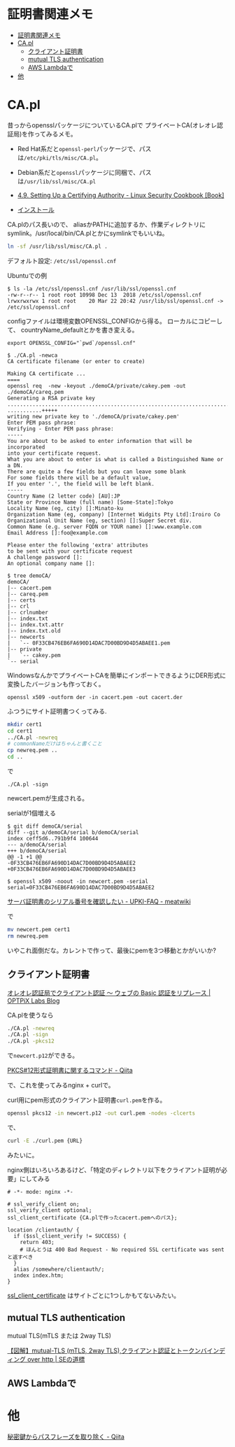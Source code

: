 # 証明書関連メモ

- [証明書関連メモ](#証明書関連メモ)
- [CA.pl](#capl)
  - [クライアント証明書](#クライアント証明書)
  - [mutual TLS authentication](#mutual-tls-authentication)
  - [AWS Lambdaで](#aws-lambdaで)
- [他](#他)

# CA.pl

昔っからopensslパッケージについているCA.plで
プライベートCA(オレオレ認証局)を作ってみるメモ。

- Red Hat系だと`openssl-perl`パッケージで、パスは`/etc/pki/tls/misc/CA.pl`。
- Debian系だと`openssl`パッケージに同梱で、パスは`/usr/lib/ssl/misc/CA.pl`

- [4\.9\. Setting Up a Certifying Authority \- Linux Security Cookbook \[Book\]](https://www.oreilly.com/library/view/linux-security-cookbook/0596003919/ch04s09.html)
- [インストール](http://archive.linux.or.jp/JF/JFdocs/SSL-Certificates-HOWTO/x129.html)

CA.plのパス長いので、
aliasかPATHに追加するか、作業ディレクトリにsymlink。/usr/local/bin/CA.plとかにsymlinkでもいいね。
```sh
ln -sf /usr/lib/ssl/misc/CA.pl .
```

デフォルト設定: `/etc/ssl/openssl.cnf`

Ubuntuでの例
```
$ ls -la /etc/ssl/openssl.cnf /usr/lib/ssl/openssl.cnf
-rw-r--r-- 1 root root 10998 Dec 13  2018 /etc/ssl/openssl.cnf
lrwxrwxrwx 1 root root    20 Mar 22 20:42 /usr/lib/ssl/openssl.cnf -> /etc/ssl/openssl.cnf
```

configファイルは環境変数OPENSSL_CONFIGから得る。
ローカルにコピーして、
countryName_defaultとかを書き変える。

```
export OPENSSL_CONFIG="`pwd`/openssl.cnf"
```

```
$ ./CA.pl -newca
CA certificate filename (or enter to create)

Making CA certificate ...
====
openssl req  -new -keyout ./demoCA/private/cakey.pem -out ./demoCA/careq.pem
Generating a RSA private key
......................................................................................+++++
...........+++++
writing new private key to './demoCA/private/cakey.pem'
Enter PEM pass phrase:
Verifying - Enter PEM pass phrase:
-----
You are about to be asked to enter information that will be incorporated
into your certificate request.
What you are about to enter is what is called a Distinguished Name or a DN.
There are quite a few fields but you can leave some blank
For some fields there will be a default value,
If you enter '.', the field will be left blank.
-----
Country Name (2 letter code) [AU]:JP
State or Province Name (full name) [Some-State]:Tokyo
Locality Name (eg, city) []:Minato-ku
Organization Name (eg, company) [Internet Widgits Pty Ltd]:Iroiro Co
Organizational Unit Name (eg, section) []:Super Secret div.
Common Name (e.g. server FQDN or YOUR name) []:www.example.com
Email Address []:foo@example.com

Please enter the following 'extra' attributes
to be sent with your certificate request
A challenge password []:
An optional company name []:
```


```
$ tree demoCA/
demoCA/
|-- cacert.pem
|-- careq.pem
|-- certs
|-- crl
|-- crlnumber
|-- index.txt
|-- index.txt.attr
|-- index.txt.old
|-- newcerts
|   `-- 0F33CB476EB6FA690D14DAC7D00BD9D4D5ABAEE1.pem
|-- private
|   `-- cakey.pem
`-- serial
```

WindowsなんかでプライベートCAを簡単にインポートできるようにDER形式に変換したバージョンも作っておく。
```
openssl x509 -outform der -in cacert.pem -out cacert.der
```



ふつうにサイト証明書つくってみる.

```sh
mkdir cert1
cd cert1
../CA.pl -newreq
# commonNameだけはちゃんと書くこと
cp newreq.pem ..
cd ..
```

で
```
./CA.pl -sign
```
newcert.pemが生成される。




serialが1個増える
```
$ git diff demoCA/serial
diff --git a/demoCA/serial b/demoCA/serial
index ceff5d6..791b9f4 100644
--- a/demoCA/serial
+++ b/demoCA/serial
@@ -1 +1 @@
-0F33CB476EB6FA690D14DAC7D00BD9D4D5ABAEE2
+0F33CB476EB6FA690D14DAC7D00BD9D4D5ABAEE3

$ openssl x509 -noout -in newcert.pem -serial
serial=0F33CB476EB6FA690D14DAC7D00BD9D4D5ABAEE2
```
[サーバ証明書のシリアル番号を確認したい - UPKI-FAQ - meatwiki](https://meatwiki.nii.ac.jp/confluence/pages/viewpage.action?pageId=67622450)


で
```sh
mv newcert.pem cert1
rm newreq.pem
```

いやこれ面倒だな。カレントで作って、最後にpemを3つ移動とかがいいか?


## クライアント証明書

[オレオレ認証局でクライアント認証 ～ ウェブの Basic 認証をリプレース \| OPTPiX Labs Blog](https://www.webtech.co.jp/blog/optpix_labs/server/1780/)


CA.plを使うなら
```sh
./CA.pl -newreq
./CA.pl -sign
./CA.pl -pkcs12
```
で`newcert.p12`ができる。

[PKCS#12形式証明書に関するコマンド - Qiita](https://qiita.com/niko-pado/items/c864ca5b9b22ccaeb0ec)

で、これを使ってみるnginx + curlで。

curl用にpem形式のクライアント証明書`curl.pem`を作る。
```sh
openssl pkcs12 -in newcert.p12 -out curl.pem -nodes -clcerts
```
で、
```sh
curl -E ./curl.pem {URL}
```
みたいに。

nginx側はいろいろあるけど、「特定のディレクトリ以下をクライアント証明が必要」にしてみる
```
# -*- mode: nginx -*-

# ssl_verify_client on;
ssl_verify_client optional;
ssl_client_certificate {CA.plで作ったcacert.pemへのパス};

location /clientauth/ {
  if ($ssl_client_verify != SUCCESS) {
    return 403;
    # ほんとうは 400 Bad Request - No required SSL certificate was sent と返すべき
  }
  alias /somewhere/clientauth/;
  index index.htm;
}
```

[ssl_client_certificate](http://nginx.org/en/docs/http/ngx_http_ssl_module.html#ssl_client_certificate)
はサイトごとに1つしかもてないみたい。


## mutual TLS authentication

mutual TLS(mTLS または 2way TLS)

[【図解】mutual\-TLS \(mTLS, 2way TLS\),クライアント認証とトークンバインディング over http \| SEの道標](https://milestone-of-se.nesuke.com/nw-basic/tls/mutual-tls-token-binding/)


## AWS Lambdaで




# 他

[秘密鍵からパスフレーズを取り除く - Qiita](https://qiita.com/kadoppe/items/0c289244a3a7286b3d75)